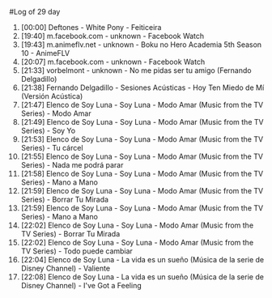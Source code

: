 #Log of 29 day

1. [00:00] Deftones - White Pony - Feiticeira
1. [19:40] m.facebook.com - unknown - Facebook Watch
1. [19:43] m.animeflv.net - unknown - Boku no Hero Academia 5th Season 10 - AnimeFLV
1. [20:07] m.facebook.com - unknown - Facebook Watch
1. [21:33] vorbelmont - unknown - No me pidas ser tu amigo (Fernando Delgadillo)
1. [21:38] Fernando Delgadillo - Sesiones Acústicas - Hoy Ten Miedo de Mí (Versión Acústica)
1. [21:47] Elenco de Soy Luna - Soy Luna - Modo Amar (Music from the TV Series) - Modo Amar
1. [21:49] Elenco de Soy Luna - Soy Luna - Modo Amar (Music from the TV Series) - Soy Yo
1. [21:53] Elenco de Soy Luna - Soy Luna - Modo Amar (Music from the TV Series) - Tu cárcel
1. [21:55] Elenco de Soy Luna - Soy Luna - Modo Amar (Music from the TV Series) - Nada me podrá parar
1. [21:58] Elenco de Soy Luna - Soy Luna - Modo Amar (Music from the TV Series) - Mano a Mano
1. [21:59] Elenco de Soy Luna - Soy Luna - Modo Amar (Music from the TV Series) - Borrar Tu Mirada
1. [21:59] Elenco de Soy Luna - Soy Luna - Modo Amar (Music from the TV Series) - Mano a Mano
1. [22:02] Elenco de Soy Luna - Soy Luna - Modo Amar (Music from the TV Series) - Borrar Tu Mirada
1. [22:02] Elenco de Soy Luna - Soy Luna - Modo Amar (Music from the TV Series) - Todo puede cambiar
1. [22:04] Elenco de Soy Luna - La vida es un sueño (Música de la serie de Disney Channel) - Valiente
1. [22:08] Elenco de Soy Luna - La vida es un sueño (Música de la serie de Disney Channel) - I've Got a Feeling
